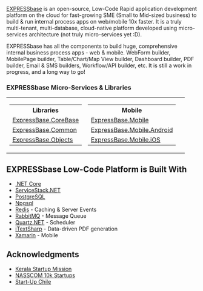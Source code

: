 [EXPRESSbase](https://expressbase.com) is an open-source, Low-Code Rapid application development platform on the cloud for fast-growing SME (Small to Mid-sized business) to build & run internal process apps on web/mobile 10x faster. It is a truly multi-tenant, multi-database, cloud-native platform developed using micro-services architecture (not truly micro-services yet :D).

EXPRESSbase has all the components to build huge, comprehensive internal business process apps - web & mobile. WebForm builder, MobilePage builder, Table/Chart/Map View builder, Dashboard builder, PDF builder, Email & SMS builders, Workflow/API builder, etc. It is still a work in progress, and a long way to go!

### EXPRESSbase Micro-Services & Libraries

<table style="border:0">
  <tr>
    <td>
      <table>
        <tr><th>Libraries</th></tr>
        <tr>
          <td><a href="https://github.com/ExpressBaseSystems/ExpressBase.CoreBase">ExpressBase.CoreBase</a></td>
        </tr>
        <tr>
          <td><a href="https://github.com/ExpressBaseSystems/ExpressBase.Common">ExpressBase.Common</a></td>
        </tr>
        <tr>
          <td><a href="https://github.com/ExpressBaseSystems/ExpressBase.Objects">ExpressBase.Objects</a></td>
        </tr>
      </table>
    </td>
    <td>
      <table>
        <tr><th>Mobile</th></tr>
        <tr>
          <td><a href="https://github.com/ExpressBaseSystems/ExpressBase.Mobile">ExpressBase.Mobile</a></td>
        </tr>
        <tr>
          <td><a href="https://github.com/ExpressBaseSystems/ExpressBase.Mobile.Android">ExpressBase.Mobile.Android</a></td>
        </tr>
        <tr>
          <td><a href="https://github.com/ExpressBaseSystems/ExpressBase.Mobile.iOS">ExpressBase.Mobile.iOS</a></td>
        </tr>
      </table>  
    </td>
    <td></td>
  </tr>
</table>

## EXPRESSbase Low-Code Platform is Built With

* [.NET Core](https://dotnet.microsoft.com/en-us/download/dotnet)
* [ServiceStack.NET](https://servicestack.net/)
* [PostgreSQL](https://www.postgresql.org/)
* [Npgsql](https://www.npgsql.org/)
* [Redis](https://redis.io/) - Caching & Server Events
* [RabbitMQ](https://www.rabbitmq.com/) - Message Queue
* [Quartz.NET](https://www.quartz-scheduler.net/) - Scheduler
* [iTextSharp](https://github.com/itext/itextsharp) - Data-driven PDF generation
* [Xamarin](https://dotnet.microsoft.com/en-us/apps/xamarin) - Mobile

## Acknowledgments

* [Kerala Startup Mission](https://startupmission.kerala.gov.in/)
* [NASSCOM 10k Startups](http://10000startups.com/)
* [Start-Up Chile](https://startupchile.org/en/)

<!--

**Here are some ideas to get you started:**

🙋‍♀️ A short introduction - what is your organization all about?
🌈 Contribution guidelines - how can the community get involved?
👩‍💻 Useful resources - where can the community find your docs? Is there anything else the community should know?
🍿 Fun facts - what does your team eat for breakfast?
🧙 Remember, you can do mighty things with the power of [Markdown](https://docs.github.com/github/writing-on-github/getting-started-with-writing-and-formatting-on-github/basic-writing-and-formatting-syntax)
-->
